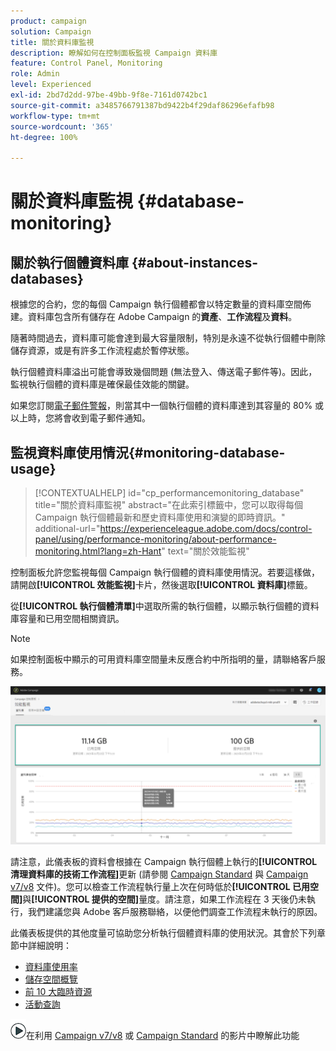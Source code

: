 ```yaml
---
product: campaign
solution: Campaign
title: 關於資料庫監視
description: 瞭解如何在控制面板監視 Campaign 資料庫
feature: Control Panel, Monitoring
role: Admin
level: Experienced
exl-id: 2bd7d2dd-97be-49bb-9f8e-7161d0742bc1
source-git-commit: a3485766791387bd9422b4f29daf86296efafb98
workflow-type: tm+mt
source-wordcount: '365'
ht-degree: 100%

---
```


# 關於資料庫監視 {#database-monitoring}

## 關於執行個體資料庫 {#about-instances-databases}

根據您的合約，您的每個 Campaign 執行個體都會以特定數量的資料庫空間佈建。資料庫包含所有儲存在 Adobe Campaign 的&#x200B;**資產**、**工作流程**&#x200B;及&#x200B;**資料**。

隨著時間過去，資料庫可能會達到最大容量限制，特別是永遠不從執行個體中刪除儲存資源，或是有許多工作流程處於暫停狀態。

執行個體資料庫溢出可能會導致幾個問題 (無法登入、傳送電子郵件等)。因此，監視執行個體的資料庫是確保最佳效能的關鍵。

如果您訂閱[電子郵件警報](../../performance-monitoring/using/email-alerting.md)，則當其中一個執行個體的資料庫達到其容量的 80% 或以上時，您將會收到電子郵件通知。

## 監視資料庫使用情況{#monitoring-database-usage}

>[!CONTEXTUALHELP]
>id="cp_performancemonitoring_database"
>title="關於資料庫監視"
>abstract="在此索引標籤中，您可以取得每個 Campaign 執行個體最新和歷史資料庫使用和演變的即時資訊。"
>additional-url="https://experienceleague.adobe.com/docs/control-panel/using/performance-monitoring/about-performance-monitoring.html?lang=zh-Hant" text="關於效能監視"

控制面板允許您監視每個 Campaign 執行個體的資料庫使用情況。若要這樣做，請開啟&#x200B;**[!UICONTROL 效能監視]**&#x200B;卡片，然後選取&#x200B;**[!UICONTROL 資料庫]**&#x200B;標籤。

從&#x200B;**[!UICONTROL 執行個體清單]**&#x200B;中選取所需的執行個體，以顯示執行個體的資料庫容量和已用空間相關資訊。

>[!NOTE]
>
>如果控制面板中顯示的可用資料庫空間量未反應合約中所指明的量，請聯絡客戶服務。

![](assets/databases_dashboard.png)

請注意，此儀表板的資料會根據在 Campaign 執行個體上執行的&#x200B;**[!UICONTROL 清理資料庫的技術工作流程]**&#x200B;更新 (請參閱 [Campaign Standard](https://experienceleague.adobe.com/docs/campaign-standard/using/administrating/application-settings/technical-workflows.html?lang=zh-Hant#list-of-technical-workflows) 與 [Campaign v7/v8](https://experienceleague.adobe.com/docs/campaign-classic/using/monitoring-campaign-classic/data-processing/database-cleanup-workflow.html?lang=zh-Hant) 文件)。您可以檢查工作流程執行量上次在何時低於&#x200B;**[!UICONTROL 已用空間]**&#x200B;與&#x200B;**[!UICONTROL 提供的空間]**&#x200B;量度。請注意，如果工作流程在 3 天後仍未執行，我們建議您與 Adobe 客戶服務聯絡，以便他們調查工作流程未執行的原因。

此儀表板提供的其他度量可協助您分析執行個體資料庫的使用狀況。其會於下列章節中詳細說明：

* [資料庫使用率](../../performance-monitoring/using/database-utilization.md)
* [儲存空間概覽](../../performance-monitoring/using/database-storage-overview.md)
* [前 10 大臨時資源](../../performance-monitoring/using/database-top-ten-resources.md)
* [活動查詢](../../performance-monitoring/using/database-active-queries.md)

![](assets/do-not-localize/how-to-video.png)在利用 [Campaign v7/v8](https://experienceleague.adobe.com/docs/campaign-classic-learn/control-panel/performance-monitoring/monitoring-databases.html?lang=zh-Hant#performance-monitoring) 或 [Campaign Standard](https://experienceleague.adobe.com/docs/campaign-standard-learn/control-panel/performance-monitoring/monitoring-databases.html?lang=zh-Hant#performance-monitoring) 的影片中瞭解此功能
